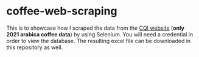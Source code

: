 # coffee-web-scraping
This is to showcase how I scraped the data from the [CQI website](https://database.coffeeinstitute.org/coffees/arabica) (**only 2021 arabica coffee data**) by using Selenium. You will need a credential in order to view the database. The resulting excel file can be downloaded in this repository as well. 
 
